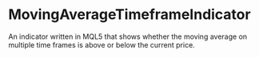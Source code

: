 # MovingAverageTimeframeIndicator
An indicator written in MQL5 that shows whether the moving average on multiple time frames is above or below the current price. 
